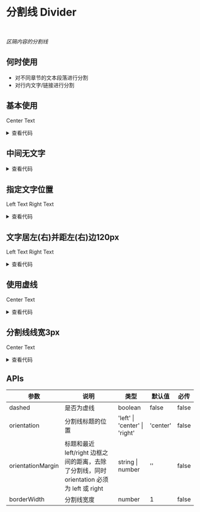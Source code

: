 # 分割线 Divider

<br/>

*区隔内容的分割线*

## 何时使用

- 对不同章节的文本段落进行分割
- 对行内文字/链接进行分割

## 基本使用

<Divider>Center Text</Divider>

<details>
<summary>查看代码</summary>

```vue
<template>
  <Divider>Center Text</Divider>
</template>
```

</details>

## 中间无文字

<Divider />

<details>
<summary>查看代码</summary>

```vue
<template>
  <Divider />
</template>
```

</details>

## 指定文字位置

<Divider orientation="left">Left Text</Divider>
<Divider orientation="right">Right Text</Divider>

<details>
<summary>查看代码</summary>

```vue
<template>
  <Divider orientation="left">Left Text</Divider>
  <Divider orientation="right">Right Text</Divider>
</template>
```

</details>

## 文字居左(右)并距左(右)边120px

<Divider orientation="left" :orientation-margin="120">Left Text</Divider>
<Divider orientation="right" :orientation-margin="120">Right Text</Divider>

<details>
<summary>查看代码</summary>

```vue
<template>
  <Divider orientation="left" :orientation-margin="120">Left Text</Divider>
  <Divider orientation="right" :orientation-margin="120">Right Text</Divider>
</template>
```

</details>

## 使用虚线

<Divider dashed>Center Text</Divider>

<details>
<summary>查看代码</summary>

```vue
<template>
  <Divider dashed>Center Text</Divider>
</template>
```

</details>

## 分割线线宽3px

<Divider :borderWidth="3">Center Text</Divider>

<details>
<summary>查看代码</summary>

```vue
<template>
  <Divider :borderWidth="3">Center Text</Divider>
</template>
```

</details>

## APIs

参数 | 说明 | 类型 | 默认值 | 必传
-- | -- | -- | -- | --
dashed | 是否为虚线 | boolean | false | false
orientation | 分割线标题的位置 | 'left' &#124; 'center' &#124; 'right' | 'center' | false
orientationMargin | 标题和最近 left/right 边框之间的距离，去除了分割线，同时 orientation 必须为 left 或 right | string &#124; number | '' | false
borderWidth | 分割线宽度 | number | 1 | false
